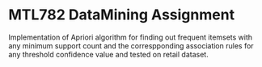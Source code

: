 # MTL782 DataMining Assignment

Implementation of Apriori algorithm for finding out frequent itemsets with any minimum support count and the correspponding association rules for any threshold confidence value and tested on retail dataset.
